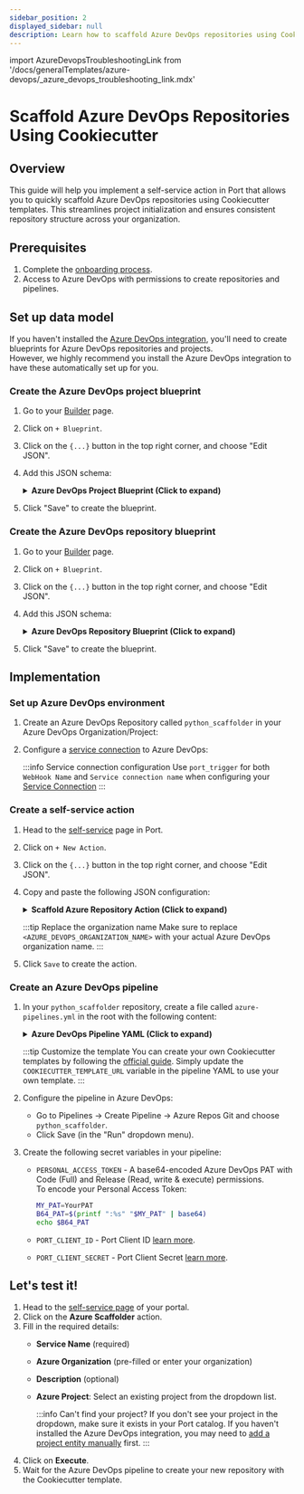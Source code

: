 ```yaml
---
sidebar_position: 2
displayed_sidebar: null
description: Learn how to scaffold Azure DevOps repositories using Cookiecutter templates via Port Actions.
---
```

import AzureDevopsTroubleshootingLink from '/docs/generalTemplates/azure-devops/_azure_devops_troubleshooting_link.mdx'

# Scaffold Azure DevOps Repositories Using Cookiecutter

## Overview
This guide will help you implement a self-service action in Port that allows you to quickly scaffold Azure DevOps repositories using Cookiecutter templates. This streamlines project initialization and ensures consistent repository structure across your organization.  

## Prerequisites
1. Complete the [onboarding process](/getting-started/overview).
2. Access to Azure DevOps with permissions to create repositories and pipelines.

## Set up data model

If you haven't installed the [Azure DevOps integration](https://docs.port.io/build-your-software-catalog/sync-data-to-catalog/git/azure-devops/installation), you'll need to create blueprints for Azure DevOps repositories and projects.  
However, we highly recommend you install the Azure DevOps integration to have these automatically set up for you.

<h3> Create the Azure DevOps project blueprint </h3>

1. Go to your [Builder](https://app.getport.io/settings/data-model) page.
2. Click on `+ Blueprint`.
3. Click on the `{...}` button in the top right corner, and choose "Edit JSON".
4. Add this JSON schema:

    <details>
    <summary><b>Azure DevOps Project Blueprint (Click to expand)</b></summary>

    ```json showLineNumbers
    {
      "identifier": "project",
      "title": "Project",
      "icon": "AzureDevops",
      "schema": {
        "properties": {
          "state": {
            "title": "State",
            "type": "string",
            "icon": "AzureDevops",
            "description": "The current lifecycle state of the project."
          },
          "revision": {
            "title": "Revision",
            "type": "string",
            "icon": "AzureDevops",
            "description": "The revision number, indicating how many times the project configuration has been updated."
          },
          "visibility": {
            "title": "Visibility",
            "type": "string",
            "icon": "AzureDevops",
            "description": "Indicates whether the project is private or public"
          },
          "defaultTeam": {
            "title": "Default Team",
            "type": "string",
            "icon": "Team",
            "description": "Default Team of the project"
          },
          "link": {
            "title": "Link",
            "type": "string",
            "format": "url",
            "icon": "AzureDevops",
            "description": "Link to azure devops project"
          }
        },
        "required": []
      },
      "mirrorProperties": {},
      "calculationProperties": {},
      "aggregationProperties": {},
      "relations": {}
    }
    ```

    </details>

5. Click "Save" to create the blueprint.

<h3> Create the Azure DevOps repository blueprint </h3>

1. Go to your [Builder](https://app.getport.io/settings/data-model) page.
2. Click on `+ Blueprint`.
3. Click on the `{...}` button in the top right corner, and choose "Edit JSON".
4. Add this JSON schema:

    <details>
    <summary><b>Azure DevOps Repository Blueprint (Click to expand)</b></summary>

    ```json showLineNumbers
    {
      "identifier": "azureDevopsRepository",
      "title": "Azure DevOps Repository",
      "icon": "Azure",
      "schema": {
        "properties": {
          "url": {
            "title": "URL",
            "type": "string",
            "format": "url",
            "description": "The URL of the Azure DevOps repository"
          },
          "readme": {
            "title": "README",
            "type": "string",
            "description": "The content of the repository's README file"
          },
          "defaultBranch": {
            "title": "Default Branch",
            "type": "string",
            "description": "The default branch of the repository"
          }
        },
        "required": []
      },
      "mirrorProperties": {},
      "calculationProperties": {},
      "relations": {}
    }
    ```

    </details>

5. Click "Save" to create the blueprint.

## Implementation

### Set up Azure DevOps environment

1. Create an Azure DevOps Repository called `python_scaffolder` in your Azure DevOps Organization/Project:

2. Configure a [service connection](https://learn.microsoft.com/en-us/azure/devops/pipelines/library/service-endpoints?view=azure-devops&tabs=yaml) to Azure DevOps:

   :::info Service connection configuration
   Use `port_trigger` for both `WebHook Name` and `Service connection name` when configuring your [Service Connection](https://learn.microsoft.com/en-us/azure/devops/pipelines/library/service-endpoints?view=azure-devops&tabs=yaml)
   :::

### Create a self-service action

1. Head to the [self-service](https://app.getport.io/self-serve) page in Port.
2. Click on `+ New Action`.
3. Click on the `{...}` button in the top right corner, and choose "Edit JSON".
4. Copy and paste the following JSON configuration:

    <details>
    <summary><b>Scaffold Azure Repository Action (Click to expand)</b></summary>

    ```json showLineNumbers
    {
      "identifier": "azure_scaffolder",
      "title": "Scaffold Azure Repository",
      "icon": "Azure",
      "description": "Scaffold a new repository in Azure DevOps",
      "trigger": {
        "type": "self-service",
        "operation": "CREATE",
        "userInputs": {
          "properties": {
            "service_name": {
              "title": "Service Name",
              "description": "The new service's name",
              "type": "string"
            },
            "azure_organization": {
              "icon": "DefaultProperty",
              "type": "string",
              "title": "Azure Organization",
              "description": "The Azure DevOps organization name",
              "default": "<YOUR_DEFAULT_AZURE_DEVOPS_ORGANIZATION_NAME>"
            },
            "description": {
              "type": "string",
              "title": "description",
              "description": "description of the scaffold"
            },
            "azure_project": {
              "icon": "DefaultProperty",
              "title": "azure project",
              "type": "string",
              "description": "Your Azure DevOps project ID",
              "blueprint": "project",
              "sort": {
                "property": "$identifier",
                "order": "ASC"
              },
              "format": "entity"
            }
          },
          "required": [
            "service_name",
            "azure_organization",
            "azure_project"
          ],
          "order": [
            "service_name",
            "azure_organization",
            "azure_project",
            "description"
          
          ]
        },
        "blueprintIdentifier": "azureDevopsRepository"
      },
      "invocationMethod": {
        "type": "AZURE_DEVOPS",
        "webhook": "port_trigger",
        "org": "<AZURE_DEVOPS_ORGANIZATION_NAME>",
        "payload": {
          "properties": {
            "service_name": "{{.inputs.\"service_name\"}}",
            "azure_organization": "{{.inputs.\"azure_organization\"}}",
            "description": "{{.inputs.\"description\"}}",
            "azure_project": "{{.inputs.\"azure_project\"}}"
          },
          "port_context": {
            "blueprint": "{{.action.blueprint}}",
            "runId": "{{.run.id}}",
            "trigger": "{{ .trigger }}"
          }
        }
      },
      "requiredApproval": false
    }
    ```

    </details>

    :::tip Replace the organization name
    Make sure to replace `<AZURE_DEVOPS_ORGANIZATION_NAME>` with your actual Azure DevOps organization name.
    :::

5. Click `Save` to create the action.

### Create an Azure DevOps pipeline

1. In your `python_scaffolder` repository, create a file called `azure-pipelines.yml` in the root with the following content:

    <details>
    <summary><b>Azure DevOps Pipeline YAML (Click to expand)</b></summary>

    ```yml showLineNumbers
    trigger: none

    pool:
      vmImage: "ubuntu-latest"

    variables:
      RUN_ID: "${{ parameters.port_trigger.port_context.runId }}"
      BLUEPRINT_ID: "${{ parameters.port_trigger.port_context.blueprint }}"
      SERVICE_NAME: "${{ parameters.port_trigger.properties.service_name }}"
      DESCRIPTION: "${{ parameters.port_trigger.properties.description }}"
      AZURE_ORGANIZATION: "${{ parameters.port_trigger.properties.azure_organization }}"
      AZURE_PROJECT: "${{ parameters.port_trigger.properties.azure_project.title }}"
      PROJECT_ID: "${{ parameters.port_trigger.properties.azure_project.identifier }}"
      # Ensure that PERSONAL_ACCESS_TOKEN is set as a secret variable in your pipeline settings

    resources:
      webhooks:
        - webhook: port_trigger
          connection: port_trigger

    stages:
      - stage: fetch_port_access_token
        jobs:
          - job: fetch_port_access_token
            steps:
              - script: |
                  sudo apt-get update
                  sudo apt-get install -y jq
              - script: | 
                  accessToken=$(curl -X POST \
                        -H 'Content-Type: application/json' \
                        -d '{"clientId": "$(PORT_CLIENT_ID)", "clientSecret": "$(PORT_CLIENT_SECRET)"}' \
                        -s 'https://api.getport.io/v1/auth/access_token' | jq -r '.accessToken')
                  echo "##vso[task.setvariable variable=accessToken;isOutput=true]$accessToken"
                displayName: Fetch Access Token and Run ID
                name: getToken


      - stage: scaffold
        dependsOn:
          - fetch_port_access_token
        jobs:
          - job: scaffold
            variables:
              COOKIECUTTER_TEMPLATE_URL: "https://github.com/brettcannon/python-azure-web-app-cookiecutter"
            steps:
              - script: |
                  sudo apt-get update
                  sudo apt-get install -y jq
                  sudo pip install cookiecutter -q
              - script: |
                  # Use shell variable syntax for accessing variables
                  PAYLOAD="{\"name\":\"$SERVICE_NAME\",\"project\":{\"id\":\"$PROJECT_ID\"}}"

                  echo "SERVICE_NAME: $SERVICE_NAME"
                  echo "AZURE_ORGANIZATION: $AZURE_ORGANIZATION"
                  echo "PROJECT_ID: $PROJECT_ID"
                  echo "PAYLOAD: $PAYLOAD"

                  if [[ -z \"$PERSONAL_ACCESS_TOKEN\" ]]; then
                    echo "PERSONAL_ACCESS_TOKEN is not set or is empty."
                    exit 1
                  else
                    echo "PERSONAL_ACCESS_TOKEN is set."
                  fi

                  # Create the repository
                  CREATE_REPO_RESPONSE=$(curl -s -u :$PERSONAL_ACCESS_TOKEN \
                    -X POST "https://dev.azure.com/$AZURE_ORGANIZATION/$PROJECT_ID/_apis/git/repositories?api-version=7.0" \
                    -H "Content-Type: application/json" \
                    -d "$PAYLOAD")

                  # Output the response for debugging
                  echo "CREATE_REPO_RESPONSE: $CREATE_REPO_RESPONSE"

                  PROJECT_URL=$(echo $CREATE_REPO_RESPONSE | jq -r .webUrl)

                  if [[ -z "$PROJECT_URL" ]] || [[ "$PROJECT_URL" == "null" ]]; then
                    echo "Failed to create Azure DevOps repository."
                    exit 1
                  fi

                  echo "##vso[task.setvariable variable=PROJECT_URL;isOutput=true]$PROJECT_URL"

                  # Create a sanitized version of SERVICE_NAME for cookiecutter (replace underscores with hyphens)
                  COOKIECUTTER_NAME=$(echo "$SERVICE_NAME" | tr '_' '-')
                  echo "Original SERVICE_NAME: $SERVICE_NAME"
                  echo "Sanitized COOKIECUTTER_NAME: $COOKIECUTTER_NAME"

                  cat <<EOF > cookiecutter.yaml
                  default_context:
                    site_name: "$COOKIECUTTER_NAME"
                    python_version: "3.6.0"
                  EOF
                  cookiecutter $COOKIECUTTER_TEMPLATE_URL --no-input --config-file cookiecutter.yaml --output-dir scaffold_out

                  # Rename the output directory if needed to match the original SERVICE_NAME
                  if [[ "$COOKIECUTTER_NAME" != "$SERVICE_NAME" ]]; then
                    echo "Renaming cookiecutter output directory to match repository name..."
                    mv "scaffold_out/$COOKIECUTTER_NAME" "scaffold_out/$SERVICE_NAME"
                  fi

                  echo "Initializing new repository..."
                  git config --global user.email "scaffolder@email.com"
                  git config --global user.name "Mighty Scaffolder"
                  git config --global init.defaultBranch "main"

                  cd "scaffold_out/$SERVICE_NAME"
                  git init
                  git add .
                  git commit -m "Initial commit"

                  # Configure Git to use the PAT for authentication - use the URL format with credentials embedded
                  # URL encode the project name to handle spaces correctly
                  ENCODED_PROJECT=$(echo "$AZURE_PROJECT" | sed 's/ /%20/g')
                  git remote add origin "https://$PERSONAL_ACCESS_TOKEN@dev.azure.com/$AZURE_ORGANIZATION/$ENCODED_PROJECT/_git/$SERVICE_NAME"
                  
                  # Set git timeout values to avoid connection issues
                  git config --global http.lowSpeedLimit 1000
                  git config --global http.lowSpeedTime 300

                  # Push code to the repository
                  git push -u origin --all

                env:
                  PERSONAL_ACCESS_TOKEN: $(PERSONAL_ACCESS_TOKEN)
                displayName: "Create Repository in Azure DevOps"
                name: scaffold

      - stage: upsert_entity
        dependsOn:
          - fetch_port_access_token
          - scaffold
        jobs:
          - job: upsert_entity
            variables:
              accessToken: $[ stageDependencies.fetch_port_access_token.fetch_port_access_token.outputs['getToken.accessToken'] ]
              PROJECT_URL: $[ stageDependencies.scaffold.scaffold.outputs['scaffold.PROJECT_URL'] ]
            steps:
              - script: |
                  sudo apt-get update
                  sudo apt-get install -y jq
              - script: |
                  curl -X POST \
                    -H 'Content-Type: application/json' \
                    -H 'Authorization: Bearer $(accessToken)' \
                    -d '{
                        "identifier": "${{ variables.SERVICE_NAME }}",
                        "title": "${{ variables.SERVICE_NAME }}",
                        "properties": {"description":"${{ variables.DESCRIPTION }}","url":"$(PROJECT_URL)" },
                        "relations": {
                          "project":"${{ variables.PROJECT_ID }}"
                        }
                      }' \
                    "https://api.getport.io/v1/blueprints/${{ variables.BLUEPRINT_ID }}/entities?upsert=true&run_id=${{ variables.RUN_ID }}&create_missing_related_entities=true"


      - stage: update_run_status
        dependsOn:
          - upsert_entity
          - fetch_port_access_token
          - scaffold
        jobs:
          - job: update_run_status
            variables:
              accessToken: $[ stageDependencies.fetch_port_access_token.fetch_port_access_token.outputs['getToken.accessToken'] ]
              PROJECT_URL: $[ stageDependencies.scaffold.scaffold.outputs['scaffold.PROJECT_URL'] ]
            steps:
              - script: |
                  sudo apt-get update
                  sudo apt-get install -y jq
              - script: |
                  curl -X PATCH \
                    -H 'Content-Type: application/json' \
                    -H 'Authorization: Bearer $(accessToken)' \
                    -d '{"status":"SUCCESS", "message": {"run_status": "Scaffold ${{ variables.SERVICE_NAME }} finished successfully!\\n Project URL: $(PROJECT_URL)" }}' \
                    "https://api.getport.io/v1/actions/runs/${{ variables.RUN_ID }}"

      - stage: update_run_status_failed
        dependsOn:
          - upsert_entity
          - fetch_port_access_token
          - scaffold
        condition: failed()
        jobs:
          - job: update_run_status_failed
            variables:
              accessToken: $[ stageDependencies.fetch_port_access_token.fetch_port_access_token.outputs['getToken.accessToken'] ]
            steps:
              - script: |
                  curl -X PATCH \
                    -H 'Content-Type: application/json' \
                    -H "Authorization: Bearer $accessToken" \
                    -d '{"status":"FAILURE", "message": {"run_status": "Scaffold '"$SERVICE_NAME"' failed" }}' \
                    "https://api.getport.io/v1/actions/runs/$RUN_ID"

    ```

    </details>

    :::tip Customize the template
    You can create your own Cookiecutter templates by following the [official guide](https://cookiecutter.readthedocs.io/en/2.0.2/tutorials.html#create-your-very-own-cookiecutter-project-template). Simply update the `COOKIECUTTER_TEMPLATE_URL` variable in the pipeline YAML to use your own template.
    :::

2. Configure the pipeline in Azure DevOps:
   - Go to Pipelines → Create Pipeline → Azure Repos Git and choose `python_scaffolder`.
   - Click Save (in the "Run" dropdown menu).

3. Create the following secret variables in your pipeline:
   - `PERSONAL_ACCESS_TOKEN` - A base64-encoded Azure DevOps PAT with Code (Full) and Release (Read, write & execute) permissions.  
        To encode your Personal Access Token:

        ```bash
        MY_PAT=YourPAT
        B64_PAT=$(printf ":%s" "$MY_PAT" | base64)
        echo $B64_PAT
        ```
   - `PORT_CLIENT_ID` - Port Client ID [learn more](/build-your-software-catalog/custom-integration/api/#get-api-token).
   - `PORT_CLIENT_SECRET` - Port Client Secret [learn more](/build-your-software-catalog/custom-integration/api/#get-api-token).


## Let's test it!

1. Head to the [self-service page](https://app.getport.io/self-serve) of your portal.
2. Click on the **Azure Scaffolder** action.
3. Fill in the required details:
   - **Service Name** (required)
   - **Azure Organization** (pre-filled or enter your organization)
   - **Description** (optional)
   - **Azure Project**: Select an existing project from the dropdown list.
     
     :::info Can't find your project?
     If you don't see your project in the dropdown, make sure it exists in your Port catalog. If you haven't installed the Azure DevOps integration, you may need to [add a project entity manually](https://app.getport.io/software-catalog) first.
     :::
4. Click on **Execute**.
5. Wait for the Azure DevOps pipeline to create your new repository with the Cookiecutter template.

<AzureDevopsTroubleshootingLink />  


